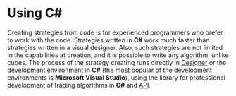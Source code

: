 # Using C\#

Creating strategies from code is for experienced programmers who prefer to work with the code. Strategies written in **C\#** work much faster than strategies written in a visual designer. Also, such strategies are not limited in the capabilities at creation, and it is possible to write any algorithm, unlike cubes. The process of the strategy creating runs directly in [Designer](Designer.md) or the development environment in **C\#** (the most popular of the development environments is **Microsoft Visual Studio**), using the library for professional development of trading algorithms in **C\#** and [API](StockSharpAbout.md).
